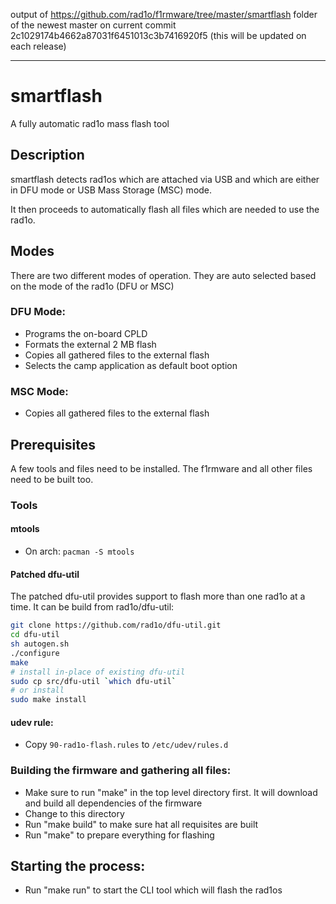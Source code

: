 output of https://github.com/rad1o/f1rmware/tree/master/smartflash folder of the newest master on current commit 2c1029174b4662a87031f6451013c3b7416920f5 (this will be updated on each release)
____________________________


# smartflash

A fully automatic rad1o mass flash tool

## Description
smartflash detects rad1os which are attached via USB and which are either in DFU mode or USB Mass Storage (MSC) mode.

It then proceeds to automatically flash all files which are needed to use the rad1o.

## Modes
There are two different modes of operation. They are auto selected based on the mode of the rad1o (DFU or MSC)

### DFU Mode:
  - Programs the on-board CPLD
  - Formats the external 2 MB flash
  - Copies all gathered files to the external flash
  - Selects the camp application as default boot option


### MSC Mode:
  - Copies all gathered files to the external flash

## Prerequisites

A few tools and files need to be installed. The f1rmware and all other files need to be built too.

### Tools

#### mtools
 - On arch: `pacman -S mtools`

#### Patched dfu-util
The patched dfu-util provides support to flash more than one rad1o at a time.
It can be build from rad1o/dfu-util:
``` sh
git clone https://github.com/rad1o/dfu-util.git
cd dfu-util
sh autogen.sh 
./configure  
make
# install in-place of existing dfu-util
sudo cp src/dfu-util `which dfu-util`
# or install
sudo make install
```
#### udev rule:
 - Copy `90-rad1o-flash.rules` to `/etc/udev/rules.d`


### Building the firmware and gathering all files:
 - Make sure to run "make" in the top level directory first. It will download and build all dependencies of the firmware
 - Change to this directory
 - Run "make build" to make sure hat all requisites are built
 - Run "make" to prepare everything for flashing

## Starting the process:
 - Run "make run" to start the CLI tool which will flash the rad1os
